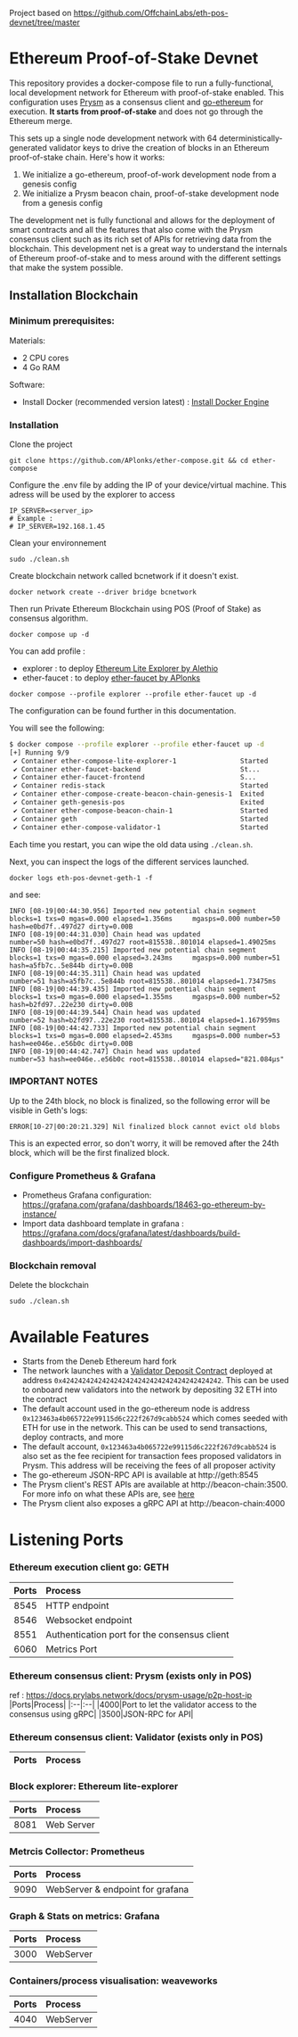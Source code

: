 Project based on https://github.com/OffchainLabs/eth-pos-devnet/tree/master

# Ethereum Proof-of-Stake Devnet

This repository provides a docker-compose file to run a fully-functional, local development network for Ethereum with proof-of-stake enabled. This configuration uses [Prysm](https://github.com/prysmaticlabs/prysm) as a consensus client and [go-ethereum](https://github.com/ethereum/go-ethereum) for execution. **It starts from proof-of-stake** and does not go through the Ethereum merge.

This sets up a single node development network with 64 deterministically-generated validator keys to drive the creation of blocks in an Ethereum proof-of-stake chain. Here's how it works:

1. We initialize a go-ethereum, proof-of-work development node from a genesis config
2. We initialize a Prysm beacon chain, proof-of-stake development node from a genesis config

The development net is fully functional and allows for the deployment of smart contracts and all the features that also come with the Prysm consensus client such as its rich set of APIs for retrieving data from the blockchain. This development net is a great way to understand the internals of Ethereum proof-of-stake and to mess around with the different settings that make the system possible.

## Installation Blockchain

### Minimum prerequisites:

Materials:
- 2 CPU cores
- 4 Go RAM

Software:
- Install Docker (recommended version latest) : [Install Docker Engine](https://docs.docker.com/engine/install/)

### Installation

Clone the project
```
git clone https://github.com/APlonks/ether-compose.git && cd ether-compose
```

Configure the .env file by adding the IP of your device/virtual machine.
This adress will be used by the explorer to access 
```
IP_SERVER=<server_ip>
# Example :
# IP_SERVER=192.168.1.45
```

Clean your environnement
```
sudo ./clean.sh
```

Create blockchain network called bcnetwork if it doesn't exist.
```
docker network create --driver bridge bcnetwork
```

Then run Private Ethereum Blockchain using POS (Proof of Stake) as consensus algorithm.
```
docker compose up -d
```

You can add profile : 
- explorer : to deploy [Ethereum Lite Explorer by Alethio](https://github.com/Alethio/ethereum-lite-explorer)
- ether-faucet : to deploy [ether-faucet by APlonks](https://github.com/APlonks/ether-faucet)
```
docker compose --profile explorer --profile ether-faucet up -d
```


The configuration can be found further in this documentation.

You will see the following:

```bash
$ docker compose --profile explorer --profile ether-faucet up -d
[+] Running 9/9
 ✔ Container ether-compose-lite-explorer-1                Started                                0.6s 
 ✔ Container ether-faucet-backend                         St...                                  0.5s 
 ✔ Container ether-faucet-frontend                        S...                                   0.5s 
 ✔ Container redis-stack                                  Started                                0.6s 
 ✔ Container ether-compose-create-beacon-chain-genesis-1  Exited                                 0.9s 
 ✔ Container geth-genesis-pos                             Exited                                 1.7s 
 ✔ Container ether-compose-beacon-chain-1                 Started                                1.2s 
 ✔ Container geth                                         Started                                1.9s 
 ✔ Container ether-compose-validator-1                    Started                                1.4s
```

Each time you restart, you can wipe the old data using `./clean.sh`.

Next, you can inspect the logs of the different services launched. 

```
docker logs eth-pos-devnet-geth-1 -f
```

and see:

```
INFO [08-19|00:44:30.956] Imported new potential chain segment     blocks=1 txs=0 mgas=0.000 elapsed=1.356ms     mgasps=0.000 number=50 hash=e0bd7f..497d27 dirty=0.00B
INFO [08-19|00:44:31.030] Chain head was updated                   number=50 hash=e0bd7f..497d27 root=815538..801014 elapsed=1.49025ms
INFO [08-19|00:44:35.215] Imported new potential chain segment     blocks=1 txs=0 mgas=0.000 elapsed=3.243ms     mgasps=0.000 number=51 hash=a5fb7c..5e844b dirty=0.00B
INFO [08-19|00:44:35.311] Chain head was updated                   number=51 hash=a5fb7c..5e844b root=815538..801014 elapsed=1.73475ms
INFO [08-19|00:44:39.435] Imported new potential chain segment     blocks=1 txs=0 mgas=0.000 elapsed=1.355ms     mgasps=0.000 number=52 hash=b2fd97..22e230 dirty=0.00B
INFO [08-19|00:44:39.544] Chain head was updated                   number=52 hash=b2fd97..22e230 root=815538..801014 elapsed=1.167959ms
INFO [08-19|00:44:42.733] Imported new potential chain segment     blocks=1 txs=0 mgas=0.000 elapsed=2.453ms     mgasps=0.000 number=53 hash=ee046e..e56b0c dirty=0.00B
INFO [08-19|00:44:42.747] Chain head was updated                   number=53 hash=ee046e..e56b0c root=815538..801014 elapsed="821.084µs"
```

### IMPORTANT NOTES
Up to the 24th block, no block is finalized, so the following error will be visible in Geth's logs:
```log
ERROR[10-27|00:20:21.329] Nil finalized block cannot evict old blobs
```
This is an expected error, so don't worry, it will be removed after the 24th block, which will be the first finalized block.


### Configure Prometheus & Grafana
- Prometheus Grafana configuration: 
https://grafana.com/grafana/dashboards/18463-go-ethereum-by-instance/
- Import data dashboard template in grafana : https://grafana.com/docs/grafana/latest/dashboards/build-dashboards/import-dashboards/

### Blockchain removal
Delete the blockchain 
```
sudo ./clean.sh
```

# Available Features

- Starts from the Deneb Ethereum hard fork
- The network launches with a [Validator Deposit Contract](https://github.com/ethereum/consensus-specs/blob/dev/solidity_deposit_contract/deposit_contract.sol) deployed at address `0x4242424242424242424242424242424242424242`. This can be used to onboard new validators into the network by depositing 32 ETH into the contract
- The default account used in the go-ethereum node is address `0x123463a4b065722e99115d6c222f267d9cabb524` which comes seeded with ETH for use in the network. This can be used to send transactions, deploy contracts, and more
- The default account, `0x123463a4b065722e99115d6c222f267d9cabb524` is also set as the fee recipient for transaction fees proposed validators in Prysm. This address will be receiving the fees of all proposer activity
- The go-ethereum JSON-RPC API is available at http://geth:8545
- The Prysm client's REST APIs are available at http://beacon-chain:3500. For more info on what these APIs are, see [here](https://ethereum.github.io/beacon-APIs/)
- The Prysm client also exposes a gRPC API at http://beacon-chain:4000

# Listening Ports

### Ethereum execution client go: **GETH**
|Ports|Process|
|:--|:--|
|8545|HTTP endpoint|
|8546|Websocket endpoint|
|8551|Authentication port for the consensus client|
|6060|Metrics Port|

### Ethereum consensus client: **Prysm** (exists only in POS)
ref : https://docs.prylabs.network/docs/prysm-usage/p2p-host-ip
|Ports|Process|
|:--|:--|
|4000|Port to let the validator access to the consensus using gRPC|
|3500|JSON-RPC for API|


### Ethereum consensus client: **Validator** (exists only in POS)
|Ports|Process|
|:--|:--|


### Block explorer: **Ethereum lite-explorer**
|Ports|Process|
|:--|:--|
|8081|Web Server|

### Metrcis Collector: **Prometheus**
|Ports|Process|
|:--|:--|
|9090|WebServer & endpoint for grafana|

### Graph & Stats on metrics: **Grafana**
|Ports|Process|
|:--|:--|
|3000|WebServer|

### Containers/process visualisation: **weaveworks**
|Ports|Process|
|:--|:--|
|4040|WebServer|

